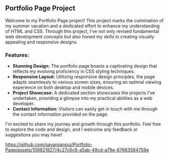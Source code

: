 ## Portfolio Page Project

Welcome to my Portfolio Page project! This project marks the culmination of my summer vacation and a dedicated effort to enhance my understanding of HTML and CSS. Through this project, I've not only revised fundamental web development concepts but also honed my skills in creating visually appealing and responsive designs.

### Features:

- **Stunning Design:** The portfolio page boasts a captivating design that reflects my evolving proficiency in CSS styling techniques.
- **Responsive Layout:** Utilizing responsive design principles, the page adapts seamlessly to various screen sizes, ensuring an optimal viewing experience on both desktop and mobile devices.
- **Project Showcase:** A dedicated section showcases the projects I've undertaken, providing a glimpse into my practical abilities as a web developer.
- **Contact Information:** Visitors can easily get in touch with me through the contact information provided on the page.

I'm excited to share my journey and growth through this portfolio. Feel free to explore the code and design, and I welcome any feedback or suggestions you may have!

https://github.com/sayansanpui/Portfolio-Page/assets/109821827/4c27c6c6-a5ab-49cd-a79e-67663584759e
